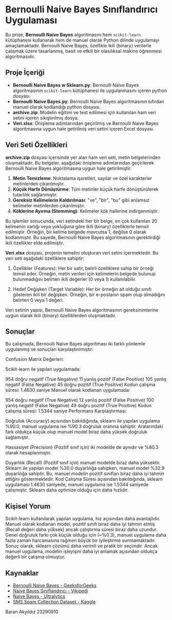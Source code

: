 # Bernoulli Naive Bayes Sınıflandırıcı Uygulaması

Bu proje, **Bernoulli Naive Bayes** algoritmasını hem `scikit-learn` kütüphanesi kullanarak hem de manuel olarak Python dilinde uygulamayı amaçlamaktadır. Bernoulli Naive Bayes, özellikle ikili (binary) verilerle çalışmak üzere tasarlanmış, basit ve etkili bir olasılıksal makine öğrenmesi algoritmasıdır.

## Proje İçeriği

- **Bernoulli Naive Bayes w Sklearn.py**: Bernoulli Naive Bayes algoritmasının `scikit-learn` kütüphanesi ile uygulanmasını içeren python dosyası.
- **Bernoulli Naive Bayes.py**: Bernoulli Naive Bayes algoritmasının sıfırdan manuel olarak kodlandığı python dosyası.
- **archive.zip**: Modelin eğitimi ve test edilmesi için kullanılan ham veri setini içeren sıkıştırılmış dosya.
- **Veri.xlsx**: Önişleme adımlarından geçirilmiş ve Bernoulli Naive Bayes algoritmasına uygun hale getirilmiş veri setini içeren Excel dosyası.

## Veri Seti Özellikleri

**archive.zip** dosyası içerisinde yer alan ham veri seti, metin belgelerinden oluşmaktadır. Bu belgeler, aşağıdaki önişleme adımlarından geçirilerek Bernoulli Naive Bayes algoritmasına uygun hale getirilmiştir:

1. **Metin Temizleme**: Noktalama işaretleri, sayılar ve özel karakterler metinlerden çıkarılmıştır.
2. **Küçük Harfe Dönüştürme**: Tüm metinler küçük harfe dönüştürülerek tutarlılık sağlanmıştır.
3. **Gereksiz Kelimelerin Kaldırılması**: "ve", "bir", "bu" gibi anlamsız kelimeler metinlerden çıkarılmıştır.
4. **Köklerine Ayırma (Stemming)**: Kelimeler kök hallerine indirgenmiştir.

Bu işlemler sonucunda, veri setindeki her bir belge, en çok kullanılan 20 kelimenin varlığı veya yokluğuna göre ikili (binary) özelliklerle temsil edilmiştir. Örneğin, bir kelime belgede mevcutsa 1, değilse 0 olarak kodlanmıştır. Bu sayede, Bernoulli Naive Bayes algoritmasının gerektirdiği ikili özellikler elde edilmiştir. 

**Veri.xlsx** dosyası, projenin temelini oluşturan veri setini içermektedir. Bu veri seti aşağıdaki özelliklere sahiptir:

1. Özellikler (Features): Her bir satır, belirli özelliklere sahip bir örneği temsil eder. Örneğin, metin verileri için kelimelerin belgede bulunup bulunmadığını belirten ikili değerler (0 veya 1) kullanılabilir.

2. Hedef Değişken (Target Variable): Her bir örneğin ait olduğu sınıfı gösteren ikili bir değişken. Örneğin, bir e-postanın spam olup olmadığını belirten 0 veya 1 değeri.

Veri setinin yapısı, Bernoulli Naive Bayes algoritmasının gereksinimlerine uygun olarak ikili (binary) özelliklerden oluşmaktadır.

## Sonuçlar

Bu çalışmada, Bernoulli Naive Bayes algoritması iki farklı yöntemle uygulanmış ve sonuçları karşılaştırılmıştır:

Confusion Matrix Değerleri:

Scikit-learn ile yapılan uygulamada:

954 doğru negatif (True Negative)
11 yanlış pozitif (False Positive)
105 yanlış negatif (False Negative)
45 doğru pozitif (True Positive)
Kodun çalışma süresi: 1.4630 saniye
Manuel olarak kodlanan uygulamada:

954 doğru negatif (True Negative)
12 yanlış pozitif (False Positive)
100 yanlış negatif (False Negative)
49 doğru pozitif (True Positive)
Kodun çalışma süresi: 1.5344 saniye
Performans Karşılaştırması:

Doğruluk (Accuracy) açısından bakıldığında, sklearn ile yapılan uygulama %90.0, manuel uygulama ise %90.3 doğruluk oranına sahiptir. Aralarındaki fark oldukça küçük olup manuel model biraz daha yüksek doğruluk sağlamıştır.

Hassasiyet (Precision) (Pozitif sınıf için) iki modelde de aynıdır ve %80.3 olarak hesaplanmıştır.

Duyarlılık (Recall) (Pozitif sınıf için) manuel modelde biraz daha yüksektir. Sklearn ile yapılan model %30.0 duyarlılığa sahipken, manuel model %32.9 duyarlılığa sahiptir. Bu, manuel modelin pozitif sınıfları biraz daha iyi tahmin ettiğini göstermektedir.
Kod Çalışma Süresi açısından bakıldığında, sklearn uygulaması 1.4630 saniyede, manuel uygulama ise 1.5344 saniyede çalışmıştır. Sklearn daha optimize olduğu için daha hızlıdır.

## Kişisel Yorum

Scikit-learn kullanılarak yapılan uygulama, hız açısından daha avantajlıdır.
Manuel olarak kodlanan model, pozitif sınıfı biraz daha iyi tahmin etmiş (Recall değeri daha yüksek) ancak çalıştırma süresi biraz daha uzundur.
Genel doğruluk farkı çok küçük olduğu için (~%0.3), manuel uygulama daha fazla zaman harcamasına rağmen büyük bir iyileştirme sunmamaktadır.
Sonuç olarak, sklearn çözümü daha verimli ve pratik bir seçimdir. Ancak manuel uygulama, modelin işleyişini daha iyi anlamak açısından oldukça değerli bir çalışma olmuştur.

## Kaynaklar

- [Bernoulli Naive Bayes - GeeksforGeeks](https://www.geeksforgeeks.org/bernoulli-naive-bayes/)
- [Naive Bayes Sınıflandırıcı - Vikipedi](https://tr.wikipedia.org/wiki/Naive_Bayes_s%C4%B1n%C4%B1fland%C4%B1r%C4%B1c%C4%B1s%C4%B1)
- [Naive Bayes - Ultralytics](https://www.ultralytics.com/tr/glossary/naive-bayes)
- [SMS Spam Collection Dataset - Kaggle](https://www.kaggle.com/datasets/uciml/sms-spam-collection-dataset?resource=download)



Baran Akyıldız 23290910 
